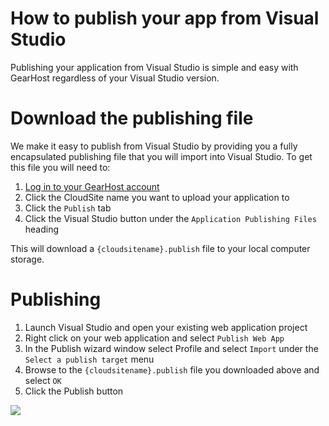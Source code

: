 # How to publish your app from Visual Studio
Publishing your application from Visual Studio is simple and easy with GearHost regardless of your Visual Studio version.

#  Download the publishing file
We make it easy to publish from Visual Studio by providing you a fully encapsulated publishing file that you will import into Visual Studio. To get this file you will need to:

1. [Log in to your GearHost account](https://my.gearhost.com/account/login)
2. Click the CloudSite name you want to upload your application to
3. Click the `Publish` tab
4. Click the Visual Studio button under the `Application Publishing Files` heading

This will download a `{cloudsitename}.publish` file to your local computer storage.

#  Publishing
1. Launch Visual Studio and open your existing web application project
2. Right click on your web application and select `Publish Web App`
3. In the Publish wizard window select Profile and select `Import` under the `Select a publish target` menu
4. Browse to the `{cloudsitename}.publish` file you downloaded above and select `OK`
5. Click the Publish button

![](https://raw.githubusercontent.com/GearHost/docs/master/Images/vspublish.png)